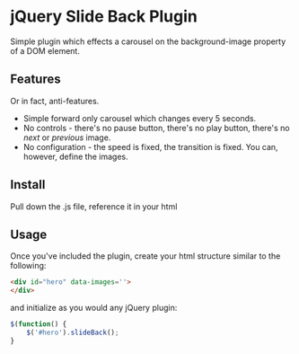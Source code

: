 # jQuery Slide Back Plugin

Simple plugin which effects a carousel on the background-image property of a DOM element.

## Features

Or in fact, anti-features. 

* Simple forward only carousel which changes every 5 seconds.
* No controls - there's no pause button, there's no play button, there's no _next_ or _previous_ image.
* No configuration - the speed is fixed, the transition is fixed. You can, however, define the images. 


## Install

Pull down the .js file, reference it in your html

## Usage

Once you've included the plugin, create your html structure similar to the following:

```html
<div id="hero" data-images=''>
</div>
```

and initialize as you would any jQuery plugin:

```javascript
$(function() {
    $('#hero').slideBack();
}
```